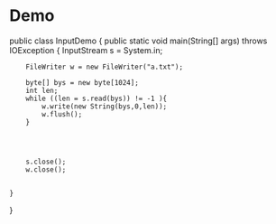 # Demo
public class InputDemo {
	public static void main(String[] args) throws IOException {
		InputStream s = System.in;
		
		FileWriter w = new FileWriter("a.txt");
		
		byte[] bys = new byte[1024];
		int len;
		while ((len = s.read(bys)) != -1 ){
			w.write(new String(bys,0,len));
			w.flush();
		}
		
		
		
		
		s.close();
		w.close();
		
		
	}

}
